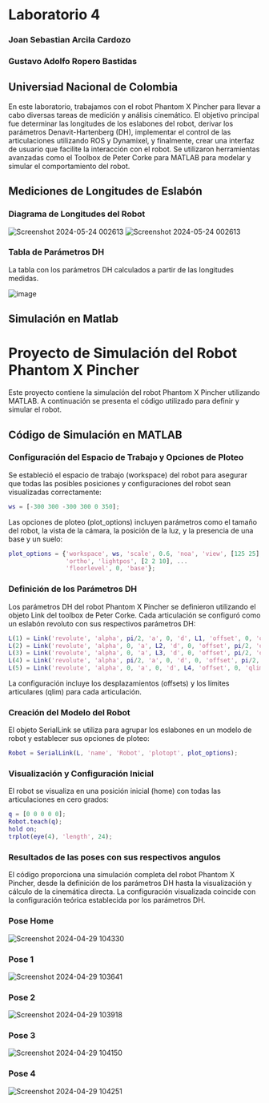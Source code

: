 # Laboratorio 4

### Joan Sebastian Arcila Cardozo
### Gustavo Adolfo Ropero Bastidas

## Universiad Nacional de Colombia

En este laboratorio, trabajamos con el robot Phantom X Pincher para llevar a cabo diversas tareas de medición y análisis cinemático. El objetivo principal fue determinar las longitudes de los eslabones del robot, derivar los parámetros Denavit-Hartenberg (DH), implementar el control de las articulaciones utilizando ROS y Dynamixel, y finalmente, crear una interfaz de usuario que facilite la interacción con el robot. Se utilizaron herramientas avanzadas como el Toolbox de Peter Corke para MATLAB para modelar y simular el comportamiento del robot.

## Mediciones de Longitudes de Eslabón
### Diagrama de Longitudes del Robot

![Screenshot 2024-05-24 002613](https://github.com/SebastianArcilaC/lab4robotics/assets/115434124/f308cdd9-d2d7-463c-b420-0c59949b4733)
![Screenshot 2024-05-24 002613](https://github.com/SebastianArcilaC/lab4robotics/assets/115434124/a6843383-f5b2-4300-8678-d9908d4a4507)



### Tabla de Parámetros DH
La tabla con los parámetros DH calculados a partir de las longitudes medidas.

![image](https://github.com/SebastianArcilaC/lab4robotics/assets/115434124/23ad94b5-1554-4520-b4fa-d4e99901f895)

## Simulación en Matlab
# Proyecto de Simulación del Robot Phantom X Pincher

Este proyecto contiene la simulación del robot Phantom X Pincher utilizando MATLAB. A continuación se presenta el código utilizado para definir y simular el robot.

## Código de Simulación en MATLAB

### Configuración del Espacio de Trabajo y Opciones de Ploteo
Se estableció el espacio de trabajo (workspace) del robot para asegurar que todas las posibles posiciones y configuraciones del robot sean visualizadas correctamente:
```matlab
ws = [-300 300 -300 300 0 350];
```
Las opciones de ploteo (plot_options) incluyen parámetros como el tamaño del robot, la vista de la cámara, la posición de la luz, y la presencia de una base y un suelo:
```matlab
plot_options = {'workspace', ws, 'scale', 0.6, 'noa', 'view', [125 25], 'tilesize', 2, ...
                'ortho', 'lightpos', [2 2 10], ...
                'floorlevel', 0, 'base'};
```
### Definición de los Parámetros DH
Los parámetros DH del robot Phantom X Pincher se definieron utilizando el objeto Link del toolbox de Peter Corke. Cada articulación se configuró como un eslabón revoluto con sus respectivos parámetros DH:

```matlab
L(1) = Link('revolute', 'alpha', pi/2, 'a', 0, 'd', L1, 'offset', 0, 'qlim', [-pi pi]);
L(2) = Link('revolute', 'alpha', 0, 'a', L2, 'd', 0, 'offset', pi/2, 'qlim', [-2*pi/3 2*pi/3]);
L(3) = Link('revolute', 'alpha', 0, 'a', L3, 'd', 0, 'offset', pi/2, 'qlim', [-2*pi/3 2*pi/3]);
L(4) = Link('revolute', 'alpha', pi/2, 'a', 0, 'd', 0, 'offset', pi/2, 'qlim', [-pi/2 pi/2]);
L(5) = Link('revolute', 'alpha', 0, 'a', 0, 'd', L4, 'offset', 0, 'qlim', [0 0]);
```
La configuración incluye los desplazamientos (offsets) y los límites articulares (qlim) para cada articulación.

### Creación del Modelo del Robot

El objeto SerialLink se utiliza para agrupar los eslabones en un modelo de robot y establecer sus opciones de ploteo:

```matlab
Robot = SerialLink(L, 'name', 'Robot', 'plotopt', plot_options);
```
### Visualización y Configuración Inicial
El robot se visualiza en una posición inicial (home) con todas las articulaciones en cero grados:

```matlab
q = [0 0 0 0 0];
Robot.teach(q);
hold on;
trplot(eye(4), 'length', 24);
```
### Resultados de las poses con sus respectivos angulos

El código proporciona una simulación completa del robot Phantom X Pincher, desde la definición de los parámetros DH hasta la visualización y cálculo de la cinemática directa. La configuración visualizada coincide con la configuración teórica establecida por los parámetros DH.

### Pose Home

![Screenshot 2024-04-29 104330](https://github.com/SebastianArcilaC/lab4robotics/assets/115434124/e90507af-fc76-4d97-abd0-c7070fa102f6)


### Pose 1

![Screenshot 2024-04-29 103641](https://github.com/SebastianArcilaC/lab4robotics/assets/115434124/fc0fe44e-fcb4-402a-81e6-00987bbe76a6)


### Pose 2

![Screenshot 2024-04-29 103918](https://github.com/SebastianArcilaC/lab4robotics/assets/115434124/b75e0a5e-a945-4300-abc7-c213cd9f471d)


### Pose 3

![Screenshot 2024-04-29 104150](https://github.com/SebastianArcilaC/lab4robotics/assets/115434124/9cea936e-2a59-4fa3-9128-1ad571152f46)


### Pose 4

![Screenshot 2024-04-29 104251](https://github.com/SebastianArcilaC/lab4robotics/assets/115434124/fa121adb-461a-4c80-8c53-64e1924a78bd)
